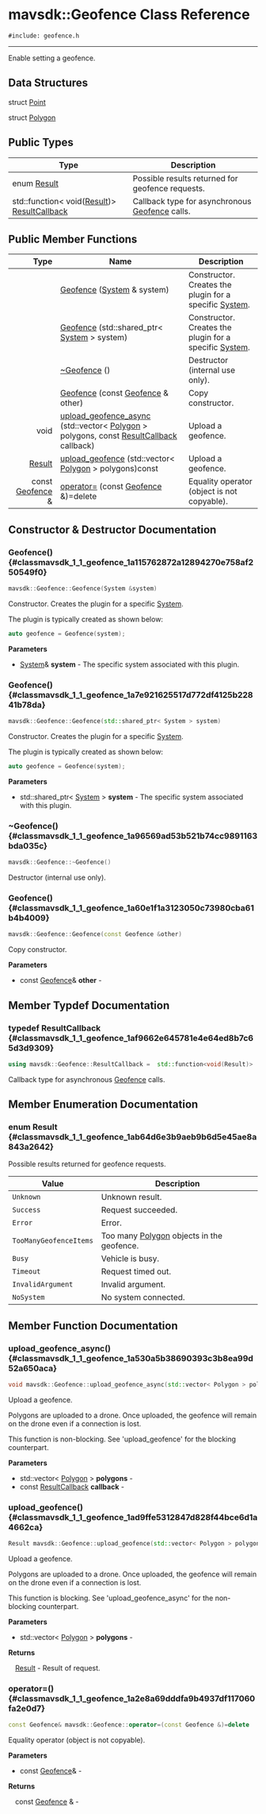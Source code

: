 # mavsdk::Geofence Class Reference
`#include: geofence.h`

----


Enable setting a geofence. 


## Data Structures


struct [Point](structmavsdk_1_1_geofence_1_1_point.md)

struct [Polygon](structmavsdk_1_1_geofence_1_1_polygon.md)

## Public Types


Type | Description
--- | ---
enum [Result](#classmavsdk_1_1_geofence_1ab64d6e3b9aeb9b6d5e45ae8a843a2642) | Possible results returned for geofence requests.
std::function< void([Result](classmavsdk_1_1_geofence.md#classmavsdk_1_1_geofence_1ab64d6e3b9aeb9b6d5e45ae8a843a2642))> [ResultCallback](#classmavsdk_1_1_geofence_1af9662e645781e4e64ed8b7c65d3d9309) | Callback type for asynchronous [Geofence](classmavsdk_1_1_geofence.md) calls.

## Public Member Functions


Type | Name | Description
---: | --- | ---
&nbsp; | [Geofence](#classmavsdk_1_1_geofence_1a115762872a12894270e758af250549f0) ([System](classmavsdk_1_1_system.md) & system) | Constructor. Creates the plugin for a specific [System](classmavsdk_1_1_system.md).
&nbsp; | [Geofence](#classmavsdk_1_1_geofence_1a7e921625517d772df4125b22841b78da) (std::shared_ptr< [System](classmavsdk_1_1_system.md) > system) | Constructor. Creates the plugin for a specific [System](classmavsdk_1_1_system.md).
&nbsp; | [~Geofence](#classmavsdk_1_1_geofence_1a96569ad53b521b74cc9891163bda035c) () | Destructor (internal use only).
&nbsp; | [Geofence](#classmavsdk_1_1_geofence_1a60e1f1a3123050c73980cba61b4b4009) (const [Geofence](classmavsdk_1_1_geofence.md) & other) | Copy constructor.
void | [upload_geofence_async](#classmavsdk_1_1_geofence_1a530a5b38690393c3b8ea99d52a650aca) (std::vector< [Polygon](structmavsdk_1_1_geofence_1_1_polygon.md) > polygons, const [ResultCallback](classmavsdk_1_1_geofence.md#classmavsdk_1_1_geofence_1af9662e645781e4e64ed8b7c65d3d9309) callback) | Upload a geofence.
[Result](classmavsdk_1_1_geofence.md#classmavsdk_1_1_geofence_1ab64d6e3b9aeb9b6d5e45ae8a843a2642) | [upload_geofence](#classmavsdk_1_1_geofence_1ad9ffe5312847d828f44bce6d1a4662ca) (std::vector< [Polygon](structmavsdk_1_1_geofence_1_1_polygon.md) > polygons)const | Upload a geofence.
const [Geofence](classmavsdk_1_1_geofence.md) & | [operator=](#classmavsdk_1_1_geofence_1a2e8a69dddfa9b4937df117060fa2e0d7) (const [Geofence](classmavsdk_1_1_geofence.md) &)=delete | Equality operator (object is not copyable).


## Constructor & Destructor Documentation


### Geofence() {#classmavsdk_1_1_geofence_1a115762872a12894270e758af250549f0}
```cpp
mavsdk::Geofence::Geofence(System &system)
```


Constructor. Creates the plugin for a specific [System](classmavsdk_1_1_system.md).

The plugin is typically created as shown below: 

```cpp
auto geofence = Geofence(system);
```

**Parameters**

* [System](classmavsdk_1_1_system.md)& **system** - The specific system associated with this plugin.

### Geofence() {#classmavsdk_1_1_geofence_1a7e921625517d772df4125b22841b78da}
```cpp
mavsdk::Geofence::Geofence(std::shared_ptr< System > system)
```


Constructor. Creates the plugin for a specific [System](classmavsdk_1_1_system.md).

The plugin is typically created as shown below: 

```cpp
auto geofence = Geofence(system);
```

**Parameters**

* std::shared_ptr< [System](classmavsdk_1_1_system.md) > **system** - The specific system associated with this plugin.

### ~Geofence() {#classmavsdk_1_1_geofence_1a96569ad53b521b74cc9891163bda035c}
```cpp
mavsdk::Geofence::~Geofence()
```


Destructor (internal use only).


### Geofence() {#classmavsdk_1_1_geofence_1a60e1f1a3123050c73980cba61b4b4009}
```cpp
mavsdk::Geofence::Geofence(const Geofence &other)
```


Copy constructor.


**Parameters**

* const [Geofence](classmavsdk_1_1_geofence.md)& **other** - 

## Member Typdef Documentation


### typedef ResultCallback {#classmavsdk_1_1_geofence_1af9662e645781e4e64ed8b7c65d3d9309}

```cpp
using mavsdk::Geofence::ResultCallback =  std::function<void(Result)>
```


Callback type for asynchronous [Geofence](classmavsdk_1_1_geofence.md) calls.


## Member Enumeration Documentation


### enum Result {#classmavsdk_1_1_geofence_1ab64d6e3b9aeb9b6d5e45ae8a843a2642}


Possible results returned for geofence requests.


Value | Description
--- | ---
<span id="classmavsdk_1_1_geofence_1ab64d6e3b9aeb9b6d5e45ae8a843a2642a88183b946cc5f0e8c96b2e66e1c74a7e"></span> `Unknown` | Unknown result. 
<span id="classmavsdk_1_1_geofence_1ab64d6e3b9aeb9b6d5e45ae8a843a2642a505a83f220c02df2f85c3810cd9ceb38"></span> `Success` | Request succeeded. 
<span id="classmavsdk_1_1_geofence_1ab64d6e3b9aeb9b6d5e45ae8a843a2642a902b0d55fddef6f8d651fe1035b7d4bd"></span> `Error` | Error. 
<span id="classmavsdk_1_1_geofence_1ab64d6e3b9aeb9b6d5e45ae8a843a2642aa74add5fe6bda878df41d8c3f07d3ef8"></span> `TooManyGeofenceItems` | Too many [Polygon](structmavsdk_1_1_geofence_1_1_polygon.md) objects in the geofence. 
<span id="classmavsdk_1_1_geofence_1ab64d6e3b9aeb9b6d5e45ae8a843a2642ad8a942ef2b04672adfafef0ad817a407"></span> `Busy` | Vehicle is busy. 
<span id="classmavsdk_1_1_geofence_1ab64d6e3b9aeb9b6d5e45ae8a843a2642ac85a251cc457840f1e032f1b733e9398"></span> `Timeout` | Request timed out. 
<span id="classmavsdk_1_1_geofence_1ab64d6e3b9aeb9b6d5e45ae8a843a2642a253ca7dd096ee0956cccee4d376cab8b"></span> `InvalidArgument` | Invalid argument. 
<span id="classmavsdk_1_1_geofence_1ab64d6e3b9aeb9b6d5e45ae8a843a2642a1119faf72ba0dfb23aeea644fed960ad"></span> `NoSystem` | No system connected. 

## Member Function Documentation


### upload_geofence_async() {#classmavsdk_1_1_geofence_1a530a5b38690393c3b8ea99d52a650aca}
```cpp
void mavsdk::Geofence::upload_geofence_async(std::vector< Polygon > polygons, const ResultCallback callback)
```


Upload a geofence.

Polygons are uploaded to a drone. Once uploaded, the geofence will remain on the drone even if a connection is lost.


This function is non-blocking. See 'upload_geofence' for the blocking counterpart.

**Parameters**

* std::vector< [Polygon](structmavsdk_1_1_geofence_1_1_polygon.md) > **polygons** - 
* const [ResultCallback](classmavsdk_1_1_geofence.md#classmavsdk_1_1_geofence_1af9662e645781e4e64ed8b7c65d3d9309) **callback** - 

### upload_geofence() {#classmavsdk_1_1_geofence_1ad9ffe5312847d828f44bce6d1a4662ca}
```cpp
Result mavsdk::Geofence::upload_geofence(std::vector< Polygon > polygons) const
```


Upload a geofence.

Polygons are uploaded to a drone. Once uploaded, the geofence will remain on the drone even if a connection is lost.


This function is blocking. See 'upload_geofence_async' for the non-blocking counterpart.

**Parameters**

* std::vector< [Polygon](structmavsdk_1_1_geofence_1_1_polygon.md) > **polygons** - 

**Returns**

&emsp;[Result](classmavsdk_1_1_geofence.md#classmavsdk_1_1_geofence_1ab64d6e3b9aeb9b6d5e45ae8a843a2642) - Result of request.

### operator=() {#classmavsdk_1_1_geofence_1a2e8a69dddfa9b4937df117060fa2e0d7}
```cpp
const Geofence& mavsdk::Geofence::operator=(const Geofence &)=delete
```


Equality operator (object is not copyable).


**Parameters**

* const [Geofence](classmavsdk_1_1_geofence.md)&  - 

**Returns**

&emsp;const [Geofence](classmavsdk_1_1_geofence.md) & - 
